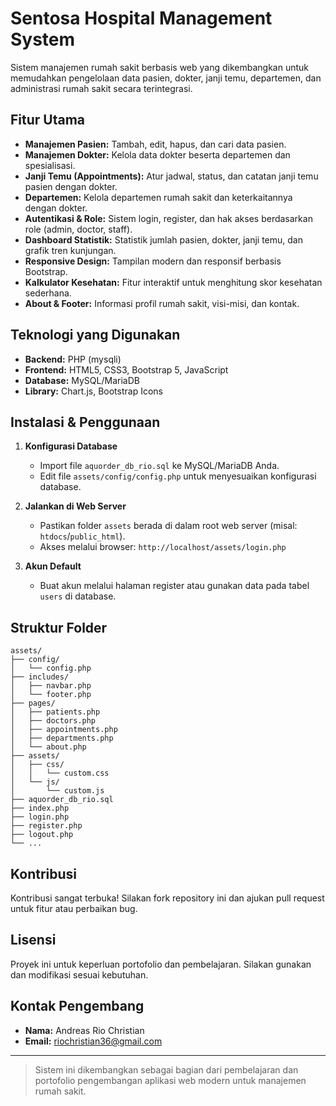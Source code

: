 # Sentosa Hospital Management System

Sistem manajemen rumah sakit berbasis web yang dikembangkan untuk memudahkan pengelolaan data pasien, dokter, janji temu, departemen, dan administrasi rumah sakit secara terintegrasi.

## Fitur Utama

- **Manajemen Pasien:** Tambah, edit, hapus, dan cari data pasien.
- **Manajemen Dokter:** Kelola data dokter beserta departemen dan spesialisasi.
- **Janji Temu (Appointments):** Atur jadwal, status, dan catatan janji temu pasien dengan dokter.
- **Departemen:** Kelola departemen rumah sakit dan keterkaitannya dengan dokter.
- **Autentikasi & Role:** Sistem login, register, dan hak akses berdasarkan role (admin, doctor, staff).
- **Dashboard Statistik:** Statistik jumlah pasien, dokter, janji temu, dan grafik tren kunjungan.
- **Responsive Design:** Tampilan modern dan responsif berbasis Bootstrap.
- **Kalkulator Kesehatan:** Fitur interaktif untuk menghitung skor kesehatan sederhana.
- **About & Footer:** Informasi profil rumah sakit, visi-misi, dan kontak.

## Teknologi yang Digunakan

- **Backend:** PHP (mysqli)
- **Frontend:** HTML5, CSS3, Bootstrap 5, JavaScript
- **Database:** MySQL/MariaDB
- **Library:** Chart.js, Bootstrap Icons

## Instalasi & Penggunaan

1. **Konfigurasi Database**
   - Import file `aquorder_db_rio.sql` ke MySQL/MariaDB Anda.
   - Edit file `assets/config/config.php` untuk menyesuaikan konfigurasi database.

2. **Jalankan di Web Server**
   - Pastikan folder `assets` berada di dalam root web server (misal: `htdocs`/`public_html`).
   - Akses melalui browser: `http://localhost/assets/login.php`

3. **Akun Default**
   - Buat akun melalui halaman register atau gunakan data pada tabel `users` di database.

## Struktur Folder

```
assets/
├── config/
│   └── config.php
├── includes/
│   ├── navbar.php
│   └── footer.php
├── pages/
│   ├── patients.php
│   ├── doctors.php
│   ├── appointments.php
│   ├── departments.php
│   └── about.php
├── assets/
│   ├── css/
│   │   └── custom.css
│   └── js/
│       └── custom.js
├── aquorder_db_rio.sql
├── index.php
├── login.php
├── register.php
├── logout.php
└── ...
```

## Kontribusi

Kontribusi sangat terbuka! Silakan fork repository ini dan ajukan pull request untuk fitur atau perbaikan bug.

## Lisensi

Proyek ini untuk keperluan portofolio dan pembelajaran. Silakan gunakan dan modifikasi sesuai kebutuhan.

## Kontak Pengembang

- **Nama:** Andreas Rio Christian
- **Email:** [riochristian36@gmail.com](mailto:riochristian36@gmail.com)

---

> Sistem ini dikembangkan sebagai bagian dari pembelajaran dan portofolio pengembangan aplikasi web modern untuk manajemen rumah sakit.
